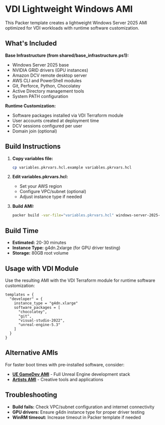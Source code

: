 # VDI Lightweight Windows AMI

This Packer template creates a lightweight Windows Server 2025 AMI optimized for VDI workloads with runtime software customization.

## What's Included

**Base Infrastructure (from shared/base_infrastructure.ps1):**
- Windows Server 2025 base
- NVIDIA GRID drivers (GPU instances)
- Amazon DCV remote desktop server
- AWS CLI and PowerShell modules
- Git, Perforce, Python, Chocolatey
- Active Directory management tools
- System PATH configuration

**Runtime Customization:**
- Software packages installed via VDI Terraform module
- User accounts created at deployment time
- DCV sessions configured per user
- Domain join (optional)

## Build Instructions

1. **Copy variables file:**
   ```bash
   cp variables.pkrvars.hcl.example variables.pkrvars.hcl
   ```

2. **Edit variables.pkrvars.hcl:**
   - Set your AWS region
   - Configure VPC/subnet (optional)
   - Adjust instance type if needed

3. **Build AMI:**
   ```bash
   packer build -var-file="variables.pkrvars.hcl" windows-server-2025-lightweight.pkr.hcl
   ```

## Build Time

- **Estimated:** 20-30 minutes
- **Instance Type:** g4dn.2xlarge (for GPU driver testing)
- **Storage:** 80GB root volume

## Usage with VDI Module

Use the resulting AMI with the VDI Terraform module for runtime software customization:

```hcl
templates = {
  "developer" = {
    instance_type = "g4dn.xlarge"
    software_packages = [
      "chocolatey",
      "git",
      "visual-studio-2022",
      "unreal-engine-5.3"
    ]
  }
}
```

## Alternative AMIs

For faster boot times with pre-installed software, consider:
- **[UE GameDev AMI](../ue-gamedev/)** - Full Unreal Engine development stack
- **[Artists AMI](../artists/)** - Creative tools and applications

## Troubleshooting

- **Build fails:** Check VPC/subnet configuration and internet connectivity
- **GPU drivers:** Ensure g4dn instance type for proper driver testing
- **WinRM timeout:** Increase timeout in Packer template if needed
